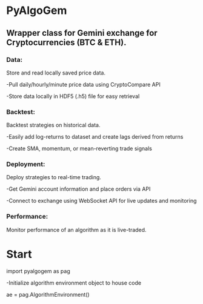 # PyAlgoGem

## Wrapper class for Gemini exchange for Cryptocurrencies (BTC & ETH).


### Data:

Store and read locally saved price data.

-Pull daily/hourly/minute price data using CryptoCompare API

-Store data locally in HDF5 (.h5) file for easy retrieval

### Backtest:

Backtest strategies on historical data.

-Easily add log-returns to dataset and create lags derived from returns

-Create SMA, momentum, or mean-reverting trade signals

### Deployment:

Deploy strategies to real-time trading.

-Get Gemini account information and place orders via API

-Connect to exchange using WebSocket API for live updates and monitoring

### Performance:

Monitor performance of an algorithm as it is live-traded.



# Start

import pyalgogem as pag

-Initialize algorithm environment object to house code

ae = pag.AlgorithmEnvironment()
